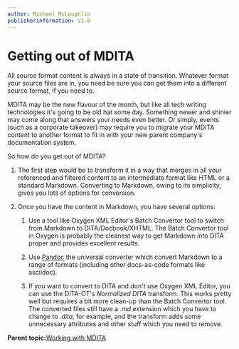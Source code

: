 ```yaml
---
author: Michael McLoughlin
publisherinformation: V1.0
---
```


# Getting out of MDITA

All source format content is always in a state of transition. Whatever format your source files are in, you need be sure you can get them into a different source format, if you need to.

MDITA may be the new flavour of the month, but like all tech writing technologies it's going to be old hat some day. Something newer and shinier may come along that answers your needs even better. Or simply, events (such as a corporate takeover) may require you to migrate your MDITA content to another format to fit in with your new parent company's documentation system.

So how do you get out of MDITA?

1.  The first step would be to transform it in a way that merges in all your referenced and filtered content to an intermediate format like HTML or a standard Markdown. Converting to Markdown, owing to its simplicity, gives you lots of options for conversion.

2.  Once you have the content in Markdown, you have several options:

    1.  Use a tool like Oxygen XML Editor's Batch Convertor tool to switch from Markdown to DITA/Docbook/XHTML. The Batch Convertor tool in Oxygen is probably the cleanest way to get Markdown into DITA proper and provides excellent results.

    2.  Use [Pandoc](https://pandoc.org/) the universal converter which convert Markdown to a range of formats (including other docs-as-code formats like asciidoc).

    3.  If you want to convert to DITA and don't use Oxygen XML Editor, you can use the DITA-OT's *Normalized DITA* transform. This works pretty well but requires a bit more clean-up than the Batch Convertor tool. The converted files still have a *.md* extension which you have to change to *.dita*, for example, and the transform adds some unnecessary attributes and other stuff which you need to remove.


**Parent topic:**[Working with MDITA](mdita.md)

